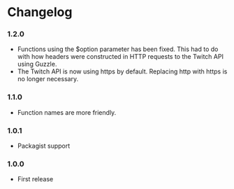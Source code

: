 # Changelog

### 1.2.0
- Functions using the $option parameter has been fixed. This had to do with how headers were constructed in HTTP requests to the Twitch API using Guzzle.
- The Twitch API is now using https by default. Replacing http with https is no longer necessary.

### 1.1.0
- Function names are more friendly.

### 1.0.1
- Packagist support

### 1.0.0
- First release